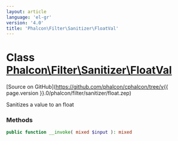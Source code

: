 ```yaml
---
layout: article
language: 'el-gr'
version: '4.0'
title: 'Phalcon\Filter\Sanitizer\FloatVal'
---
```

# Class [Phalcon\Filter\Sanitizer\FloatVal](Phalcon_Filter_Sanitizer_FloatVal)

[Source on GitHub](https://github.com/phalcon/cphalcon/tree/v{{ page.version }}.0/phalcon/filter/sanitizer/float.zep)

Sanitizes a value to an float

### Methods

```php
public function __invoke( mixed $input ): mixed
```